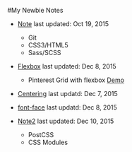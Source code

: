 
#My Newbie Notes

* [Note](https://github.com/estherj-hsu/NewbieNotes/blob/master/note.md) last updated: Oct 19, 2015
   - Git
   - CSS3/HTML5
   - Sass/SCSS

* [Flexbox](https://github.com/estherj-hsu/NewbieNotes/blob/master/flexbox.md) last updated: Dec 8, 2015
   - Pinterest Grid with flexbox [Demo](http://codepen.io/estherj-hsu/pen/bVXOMY)

* [Centering](https://github.com/estherj-hsu/NewbieNotes/blob/master/centering.md) last updatd: Dec 7, 2015

* [font-face](https://github.com/estherj-hsu/NewbieNotes/blob/master/font.md) last updatd: Dec 8, 2015

* [Note2](https://github.com/estherj-hsu/NewbieNotes/blob/master/note2) last updated: Dec 10, 2015
   - PostCSS
   - CSS Modules
